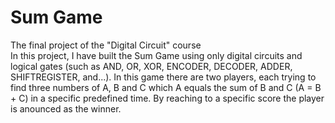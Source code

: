# Sum Game
 The final project of the "Digital Circuit" course \
 In this project, I have built the Sum Game using only digital circuits and logical gates (such as AND, OR, XOR, ENCODER, DECODER, ADDER, SHIFTREGISTER, and...). In this game there are two players, each trying to find three numbers of A, B and C which A equals the sum of B and C (A = B + C) in a specific predefined time. By reaching to a specific score the player is anounced as the winner.
 
